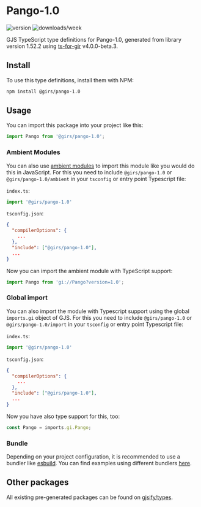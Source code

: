 
# Pango-1.0

![version](https://img.shields.io/npm/v/@girs/pango-1.0)
![downloads/week](https://img.shields.io/npm/dw/@girs/pango-1.0)


GJS TypeScript type definitions for Pango-1.0, generated from library version 1.52.2 using [ts-for-gir](https://github.com/gjsify/ts-for-gir) v4.0.0-beta.3.


## Install

To use this type definitions, install them with NPM:
```bash
npm install @girs/pango-1.0
```

## Usage

You can import this package into your project like this:
```ts
import Pango from '@girs/pango-1.0';
```

### Ambient Modules

You can also use [ambient modules](https://github.com/gjsify/ts-for-gir/tree/main/packages/cli#ambient-modules) to import this module like you would do this in JavaScript.
For this you need to include `@girs/pango-1.0` or `@girs/pango-1.0/ambient` in your `tsconfig` or entry point Typescript file:

`index.ts`:
```ts
import '@girs/pango-1.0'
```

`tsconfig.json`:
```json
{
  "compilerOptions": {
    ...
  },
  "include": ["@girs/pango-1.0"],
  ...
}
```

Now you can import the ambient module with TypeScript support: 

```ts
import Pango from 'gi://Pango?version=1.0';
```

### Global import

You can also import the module with Typescript support using the global `imports.gi` object of GJS.
For this you need to include `@girs/pango-1.0` or `@girs/pango-1.0/import` in your `tsconfig` or entry point Typescript file:

`index.ts`:
```ts
import '@girs/pango-1.0'
```

`tsconfig.json`:
```json
{
  "compilerOptions": {
    ...
  },
  "include": ["@girs/pango-1.0"],
  ...
}
```

Now you have also type support for this, too:

```ts
const Pango = imports.gi.Pango;
```

### Bundle

Depending on your project configuration, it is recommended to use a bundler like [esbuild](https://esbuild.github.io/). You can find examples using different bundlers [here](https://github.com/gjsify/ts-for-gir/tree/main/examples).

## Other packages

All existing pre-generated packages can be found on [gjsify/types](https://github.com/gjsify/types).

